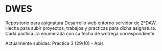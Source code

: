 # DWES
Repositorio para asignatura Desarrollo web entorno servidor de 2ºDAW. Hecha para subir proyectos, trabajos y practicas para dicha asignatura.
Cada pactica ira enumerada con su fecha de wntrega correspondiente.

Actualmente subidas:
Practica 3 (29/10) - Apis

